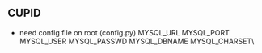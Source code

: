 ## CUPID

- need config file on root (config.py)
MYSQL_URL
MYSQL_PORT
MYSQL_USER
MYSQL_PASSWD
MYSQL_DBNAME
MYSQL_CHARSET\